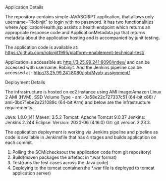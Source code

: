 Application Details

The repository contains simple JAVASCRIPT application, that allows only username=”Robinjit” to login with no password. It has two functionalities where ApplicationHealth.jsp assists a health endpoint which returns an appropriate response code and ApplicationMetadata.jsp that returns metadata about the application hosting and is accompanied by junit testing.

The application code is available at: https://github.com/robinjit1995/platform-enablement-technical-test/

Application is accessible at: http://3.25.99.241:8090/index/ and can be accessed with username: Robinjit. And the Jenkins pipeline can be accessed at : http://3.25.99.241:8080/job/Myob-assignment/

Deployment Details

The infrastructure is hosted on ec2 instance using AMI image:Amazon Linux 2 AMI (HVM), SSD Volume Type - ami-0a58e22c727337c51 (64-bit x86) / ami-0bc71ebe2a221089c (64-bit Arm) and below are the infrastructure requirements.

Java: 1.8.0_141
Maven: 3.5.2
Tomcat: Apache Tomcat 9.0.37
Jenkins: Jenkins 2.244
Eclipse: Version: 2020-06 (4.16.0)
Git: git version 2.23.3.

The application deployment is working via Jenkins pipeline and pipeline as code is available in Jenkinsfile that has 4 stages and builds application on each commit.

1.	Polling the SCM(checksout the application code from git repository)
2.	Build(maven packages the artefact in *.war format)
3.	Test(runs the test cases across the Java code)
4.	Deploying to the tomcat container(the *.war file is deployed to tomcat application server)


